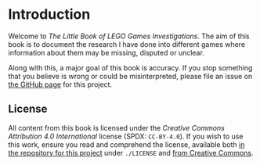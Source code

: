 # Introduction

Welcome to *The Little Book of LEGO Games Investigations*. The aim of this book is to document the research I have done into different games where information about them may be missing, disputed or unclear.

Along with this, a major goal of this book is accuracy. If you stop something that you believe is wrong or could be misinterpreted, please file an issue on [the GitHub page](https://github.com/lachlan2357/little-book-of-lego-games-investigations) for this project.

## License

All content from this book is licensed under the *Creative Commons Attribution 4.0 International* license (SPDX: `CC-BY-4.0`). If you wish to use this work, ensure you read and comprehend the license, available both [in the repository for this project](https://github.com/lachlan2357/little-book-of-lego-games-investigations/blob/LICENSE) under `./LICENSE` and [from Creative Commons](https://creativecommons.org/licenses/by/4.0/).